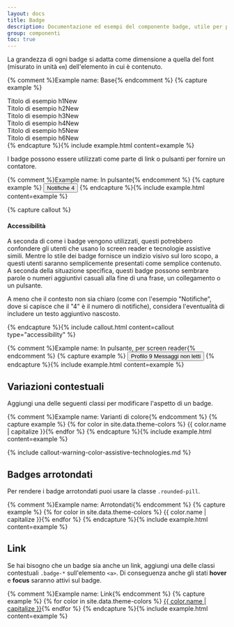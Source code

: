 ```yaml
---
layout: docs
title: Badge
description: Documentazione ed esempi del componente badge, utile per piccoli contatori ed etichette.
group: componenti
toc: true
---
```


La grandezza di ogni badge si adatta come dimensione a quella del font (misurato in unità `em`) dell'elemento in cui è contenuto.

{% comment %}Example name: Base{% endcomment %}
{% capture example %}
<div class="h1">Titolo di esempio h1<span class="badge bg-secondary">New</span></div>
<div class="h2">Titolo di esempio h2<span class="badge bg-secondary">New</span></div>
<div class="h3">Titolo di esempio h3<span class="badge bg-secondary">New</span></div>
<div class="h4">Titolo di esempio h4<span class="badge bg-secondary">New</span></div>
<div class="h5">Titolo di esempio h5<span class="badge bg-secondary">New</span></div>
<div class="h6">Titolo di esempio h6<span class="badge bg-secondary">New</span></div>
{% endcapture %}{% include example.html content=example %}

I badge possono essere utilizzati come parte di link o pulsanti per fornire un contatore.

{% comment %}Example name: In pulsante{% endcomment %}
{% capture example %}
<button type="button" class="btn btn-primary">
Notifiche <span class="badge bg-white text-secondary">4</span>
</button>
{% endcapture %}{% include example.html content=example %}

{% capture callout %}

#### Accessibilità

A seconda di come i badge vengono utilizzati, questi potrebbero confondere gli utenti che usano lo screen reader e tecnologie assistive simili. Mentre lo stile dei badge fornisce un indizio visivo sul loro scopo, a questi utenti saranno semplicemente presentati come semplice contenuto. A seconda della situazione specifica, questi badge possono sembrare parole o numeri aggiuntivi casuali alla fine di una frase, un collegamento o un pulsante.

A meno che il contesto non sia chiaro (come con l'esempio "Notifiche", dove si capisce che il "4" è il numero di notifiche), considera l'eventualità di includere un testo aggiuntivo nascosto.

{% endcapture %}{% include callout.html content=callout type="accessibility" %}

{% comment %}Example name: In pulsante, per screen reader{% endcomment %}
{% capture example %}
<button type="button" class="btn btn-primary">
Profilo <span class="badge bg-white text-primary">9</span>
<span class="visually-hidden">Messaggi non letti</span>
</button>
{% endcapture %}{% include example.html content=example %}

## Variazioni contestuali

Aggiungi una delle seguenti classi per modificare l'aspetto di un badge.

{% comment %}Example name: Varianti di colore{% endcomment %}
{% capture example %}
{% for color in site.data.theme-colors %}
<span class="badge bg-{{ color.name }}">{{ color.name | capitalize }}</span>{% endfor %}
{% endcapture %}{% include example.html content=example %}

{% include callout-warning-color-assistive-technologies.md %}

## Badges arrotondati

Per rendere i badge arrotondati puoi usare la classe `.rounded-pill`.

{% comment %}Example name: Arrotondati{% endcomment %}
{% capture example %}
{% for color in site.data.theme-colors %}
<span class="badge rounded-pill bg-{{ color.name }}">{{ color.name | capitalize }}</span>{% endfor %}
{% endcapture %}{% include example.html content=example %}

## Link

Se hai bisogno che un badge sia anche un link, aggiungi una delle classi contestuali `.badge-*` sull'elemento `<a>`. Di conseguenza anche gli stati **hover** e **focus** saranno attivi sul badge.

{% comment %}Example name: Link{% endcomment %}
{% capture example %}
{% for color in site.data.theme-colors %}
<a href="#" class="badge bg-{{ color.name }}">{{ color.name | capitalize }}</a>{% endfor %}
{% endcapture %}{% include example.html content=example %}

